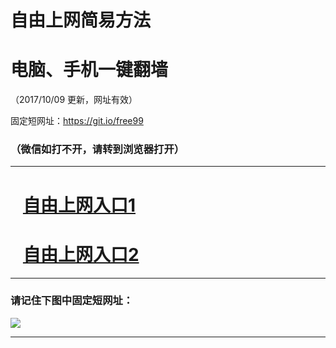 ﻿# 自由上网简易方法

# 电脑、手机一键翻墙

（2017/10/09 更新，网址有效）

固定短网址：https://git.io/free99

### （微信如打不开，请转到浏览器打开）


***





# &nbsp;&nbsp; <a href="http://ft1368223407.fwq-tz-1001.info/fwqtz01.html?t=100900123308 " target="_blank">自由上网入口1</a>
# &nbsp;&nbsp; <a href="http://ft1230728068.fwq-tz-1002.info/fwqtz02.html?t=100900121908 " target="_blank">自由上网入口2</a>
***

### 请记住下图中固定短网址：

<img src="https://s3-us-west-2.amazonaws.com/fwq-1001/yjfq-20170905okok.png" /> 


***

